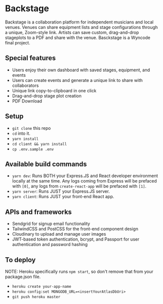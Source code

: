 # Backstage

Backstage is a collaboration platform for independent musicians and local venues. Venues can share equipment lists and stage configurations through a unique, Zoom-style link. Artists can save custom, drag-and-drop stageplots to a PDF and share with the venue. Basckstage is a Wyncode final project.

## Special features

 - Users enjoy their own dashboard with saved stages, equipment, and events
 - Users can create events and generate a unique link to share with collaborators
 - Unique link copy-to-clipboard in one click
 - Drag-and-drop stage plot creation
 - PDF Download

## Setup

- `git clone` this repo
- `cd` into it.
- `yarn install`
- `cd client && yarn install`
- `cp .env.sample .env`

## Available build commands

- `yarn dev`: Runs BOTH your Express.JS and React developer environment locally at the same time. Any logs coming from Express will be prefaced with `[0]`, any logs from `create-react-app` will be prefaced with `[1]`.
- `yarn server`: Runs JUST your Express.JS server.
- `yarn client`: Runs JUST your front-end React app.

## APIs and frameworks
- Sendgrid for signup email functionality
- TailwindCSS and PostCSS for the front-end component design
- Cloudinary to upload and manage user images
- JWT-based token authentication, bcrypt, and Passport for user authentication and password hashing

## To deploy

NOTE: Heroku specifically runs `npm start`, so don't remove that from your package.json file.

- `heroku create your-app-name`
- `heroku config:set MONGODB_URL=<insertYourAtlasDbUri>`
- `git push heroku master`
